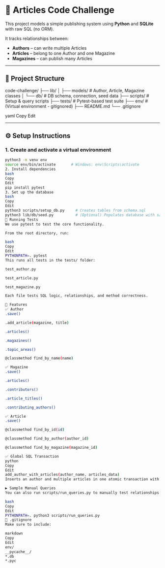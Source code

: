 # 📰 Articles Code Challenge 

This project models a simple publishing system using **Python** and **SQLite** with raw SQL (no ORM).

It tracks relationships between:

- **Authors** – can write multiple Articles  
- **Articles** – belong to one Author and one Magazine  
- **Magazines** – can publish many Articles

---

## 📁 Project Structure

code-challenge/
├── lib/
│ ├── models/ # Author, Article, Magazine classes
│ └── db/ # DB schema, connection, seed data
├── scripts/ # Setup & query scripts
├── tests/ # Pytest-based test suite
├── env/ # (Virtual environment - gitignored)
├── README.md
└── .gitignore

yaml
Copy
Edit

---

## ⚙️ Setup Instructions

### 1. Create and activate a virtual environment

```bash
python3 -m venv env
source env/bin/activate       # Windows: env\Scripts\activate
2. Install dependencies
bash
Copy
Edit
pip install pytest
3. Set up the database
bash
Copy
Edit
python3 scripts/setup_db.py     # Creates tables from schema.sql
python3 lib/db/seed.py          # (Optional) Populates database with sample data
🧪 Running Tests
We use pytest to test the core functionality.

From the root directory, run:

bash
Copy
Edit
PYTHONPATH=. pytest
This runs all tests in the tests/ folder:

test_author.py

test_article.py

test_magazine.py

Each file tests SQL logic, relationships, and method correctness.

🧠 Features
✅ Author
.save()

.add_article(magazine, title)

.articles()

.magazines()

.topic_areas()

@classmethod find_by_name(name)

✅ Magazine
.save()

.articles()

.contributors()

.article_titles()

.contributing_authors()

✅ Article
.save()

@classmethod find_by_id(id)

@classmethod find_by_author(author_id)

@classmethod find_by_magazine(magazine_id)

✅ Global SQL Transaction
python
Copy
Edit
add_author_with_articles(author_name, articles_data)
Inserts an author and multiple articles in one atomic transaction with rollback on error.

▶️ Sample Manual Queries
You can also run scripts/run_queries.py to manually test relationships:

bash
Copy
Edit
PYTHONPATH=. python3 scripts/run_queries.py
📌 .gitignore
Make sure to include:

markdown
Copy
Edit
env/
__pycache__/
*.db
*.pyc
